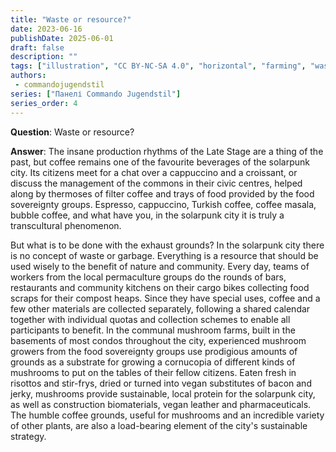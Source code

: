 ```yaml
---
title: "Waste or resource?"
date: 2023-06-16
publishDate: 2025-06-01
draft: false
description: ""
tags: ["illustration", "CC BY-NC-SA 4.0", "horizontal", "farming", "waste"]
authors:
 - commandojugendstil
series: ["Панелі Commando Jugendstil"]
series_order: 4
---
```


**Question**: 
Waste or resource?

**Answer**:
The insane production rhythms of the Late Stage are a thing of the past, but coffee remains one of the favourite beverages of the solarpunk city.
Its citizens meet for a chat over a cappuccino and a croissant, or discuss the management of the commons in their civic centres, helped along by thermoses of filter coffee and trays of food provided by the food sovereignty groups. Espresso, cappuccino, Turkish coffee, coffee masala, bubble coffee, and what have you, in the solarpunk city it is truly a transcultural phenomenon.

But what is to be done with the exhaust grounds?
In the solarpunk city there is no concept of waste or garbage. Everything is a resource that should be used wisely to the benefit of nature and community.
Every day, teams of workers from the local permaculture groups do the rounds of bars, restaurants and community kitchens on their cargo bikes collecting food scraps for their compost heaps. Since they have special uses, coffee and a few other materials are collected separately, following a shared calendar together with individual quotas and collection schemes to enable all participants to benefit.
In the communal mushroom farms, built in the basements of most condos throughout the city, experienced mushroom growers from the food sovereignty groups use prodigious amounts of grounds as a substrate for growing a cornucopia of different kinds of mushrooms to put on the tables of their fellow citizens.
Eaten fresh in risottos and stir-frys, dried or turned into vegan substitutes of bacon and jerky, mushrooms provide sustainable, local protein for the solarpunk city, as well as construction biomaterials, vegan leather and pharmaceuticals.
The humble coffee grounds, useful for mushrooms and an incredible variety of other plants, are also a load-bearing element of the city's sustainable strategy.
